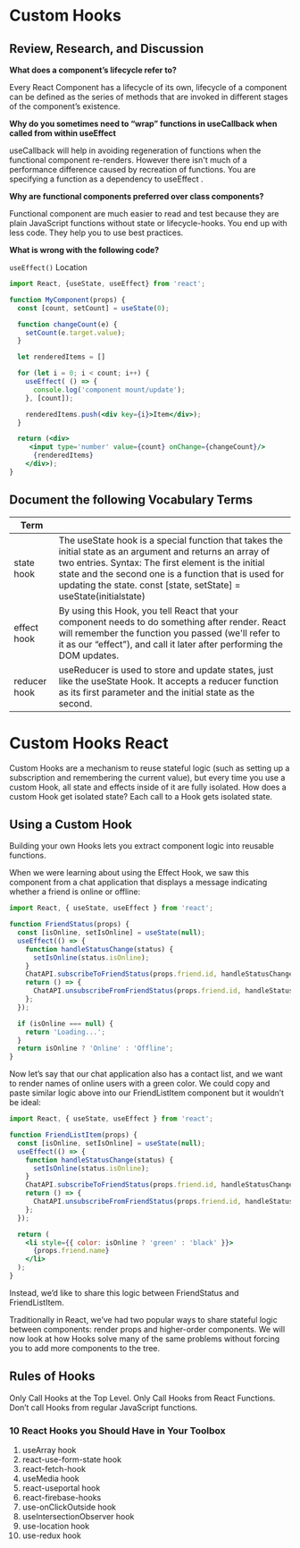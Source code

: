 # Custom Hooks




## Review, Research, and Discussion

**What does a component’s lifecycle refer to?**

Every React Component has a lifecycle of its own, lifecycle of a component can be defined as the series of methods that are invoked in different stages of the component’s existence.

**Why do you sometimes need to “wrap” functions in useCallback when called from within useEffect**

useCallback will help in avoiding regeneration of functions when the functional component re-renders. However there isn't much of a performance difference caused by recreation of functions. You are specifying a function as a dependency to useEffect .

**Why are functional components preferred over class components?**

Functional component are much easier to read and test because they are plain JavaScript functions without state or lifecycle-hooks. You end up with less code. They help you to use best practices.

**What is wrong with the following code?**

`useEffect()` Location


```jsx
import React, {useState, useEffect} from 'react';

function MyComponent(props) {
  const [count, setCount] = useState(0);

  function changeCount(e) {
    setCount(e.target.value);
  }

  let renderedItems = []

  for (let i = 0; i < count; i++) {
    useEffect( () => {
      console.log('component mount/update');
    }, [count]);

    renderedItems.push(<div key={i}>Item</div>);
  }

  return (<div>
     <input type='number' value={count} onChange={changeCount}/>
      {renderedItems}
    </div>);
}
```


## Document the following Vocabulary Terms

|Term||
|---|---|
|state hook|The useState hook is a special function that takes the initial state as an argument and returns an array of two entries. Syntax: The first element is the initial state and the second one is a function that is used for updating the state. const [state, setState] = useState(initialstate)|
|effect hook|By using this Hook, you tell React that your component needs to do something after render. React will remember the function you passed (we'll refer to it as our “effect”), and call it later after performing the DOM updates.|
|reducer hook|useReducer is used to store and update states, just like the useState Hook. It accepts a reducer function as its first parameter and the initial state as the second.|




# Custom Hooks React
Custom Hooks are a mechanism to reuse stateful logic (such as setting up a subscription and remembering the current value), but every time you use a custom Hook, all state and effects inside of it are fully isolated. How does a custom Hook get isolated state? Each call to a Hook gets isolated state.

## Using a Custom Hook

Building your own Hooks lets you extract component logic into reusable functions.

When we were learning about using the Effect Hook, we saw this component from a chat application that displays a message indicating whether a friend is online or offline:

```jsx
import React, { useState, useEffect } from 'react';

function FriendStatus(props) {
  const [isOnline, setIsOnline] = useState(null);
  useEffect(() => {
    function handleStatusChange(status) {
      setIsOnline(status.isOnline);
    }
    ChatAPI.subscribeToFriendStatus(props.friend.id, handleStatusChange);
    return () => {
      ChatAPI.unsubscribeFromFriendStatus(props.friend.id, handleStatusChange);
    };
  });

  if (isOnline === null) {
    return 'Loading...';
  }
  return isOnline ? 'Online' : 'Offline';
}
```

Now let’s say that our chat application also has a contact list, and we want to render names of online users with a green color. We could copy and paste similar logic above into our FriendListItem component but it wouldn’t be ideal:

```jsx
import React, { useState, useEffect } from 'react';

function FriendListItem(props) {
  const [isOnline, setIsOnline] = useState(null);
  useEffect(() => {
    function handleStatusChange(status) {
      setIsOnline(status.isOnline);
    }
    ChatAPI.subscribeToFriendStatus(props.friend.id, handleStatusChange);
    return () => {
      ChatAPI.unsubscribeFromFriendStatus(props.friend.id, handleStatusChange);
    };
  });

  return (
    <li style={{ color: isOnline ? 'green' : 'black' }}>
      {props.friend.name}
    </li>
  );
}
```
Instead, we’d like to share this logic between FriendStatus and FriendListItem.

Traditionally in React, we’ve had two popular ways to share stateful logic between components: render props and higher-order components. We will now look at how Hooks solve many of the same problems without forcing you to add more components to the tree.



## Rules of Hooks
Only Call Hooks at the Top Level.
Only Call Hooks from React Functions.
Don’t call Hooks from regular JavaScript functions.


### 10 React Hooks you Should Have in Your Toolbox

1. useArray hook
1. react-use-form-state hook
1. react-fetch-hook
1. useMedia hook
1. react-useportal hook
1. react-firebase-hooks
1. use-onClickOutside hook
1. useIntersectionObserver hook
1. use-location hook
1. use-redux hook
